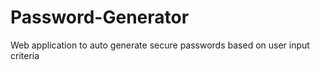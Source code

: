 # Password-Generator
Web application to auto generate secure passwords based on user input criteria
